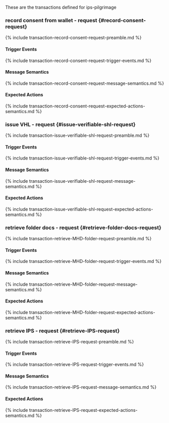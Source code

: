 These are the transactions defined for ips-pilgrimage


###  record consent from wallet - request {#record-consent-request}

{% include transaction-record-consent-request-preamble.md %}
#### Trigger Events
{% include transaction-record-consent-request-trigger-events.md %}
#### Message Semantics
{% include transaction-record-consent-request-message-semantics.md %}
#### Expected Actions
{% include transaction-record-consent-request-expected-actions-semantics.md %}



###  issue VHL - request {#issue-verifiable-shl-request}

{% include transaction-issue-verifiable-shl-request-preamble.md %}
#### Trigger Events
{% include transaction-issue-verifiable-shl-request-trigger-events.md %}
#### Message Semantics
{% include transaction-issue-verifiable-shl-request-message-semantics.md %}
#### Expected Actions
{% include transaction-issue-verifiable-shl-request-expected-actions-semantics.md %}


###  retrieve folder docs - request {#retrieve-folder-docs-request}

{% include transaction-retrieve-MHD-folder-request-preamble.md %}
#### Trigger Events
{% include transaction-retrieve-MHD-folder-request-trigger-events.md %}
#### Message Semantics
{% include transaction-retrieve-MHD-folder-request-message-semantics.md %}
#### Expected Actions
{% include transaction-retrieve-MHD-folder-request-expected-actions-semantics.md %}

###  retrieve IPS - request {#retrieve-IPS-request}

{% include transaction-retrieve-IPS-request-preamble.md %}
#### Trigger Events
{% include transaction-retrieve-IPS-request-trigger-events.md %}
#### Message Semantics
{% include transaction-retrieve-IPS-request-message-semantics.md %}
#### Expected Actions
{% include transaction-retrieve-IPS-request-expected-actions-semantics.md %}